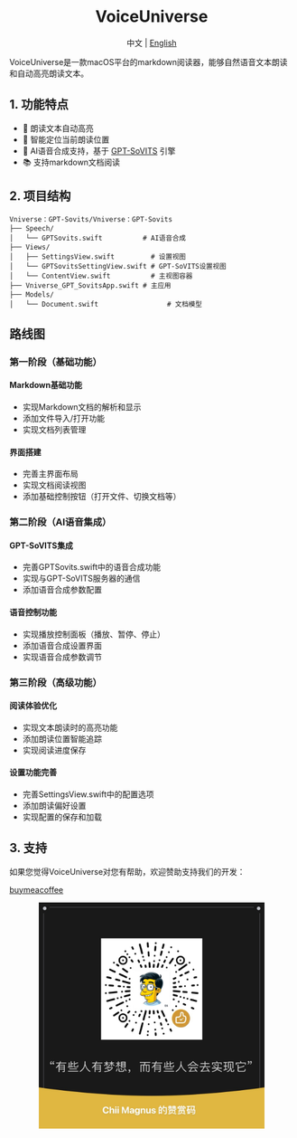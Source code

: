 <h1 align="center">
    VoiceUniverse
</h1>

<div align="center">
    <a>中文</a> | <a href="README.en.md">English</a>
</div>

VoiceUniverse是一款macOS平台的markdown阅读器，能够自然语音文本朗读和自动高亮朗读文本。

## 1. 功能特点
- 🎯 朗读文本自动高亮
- 📍 智能定位当前朗读位置
- 🤖 AI语音合成支持，基于 [GPT-SoVITS](https://github.com/RVC-Boss/GPT-SoVITS) 引擎
- 📚 支持markdown文档阅读

## 2. 项目结构
```
Vniverse：GPT-Sovits/Vniverse：GPT-Sovits
├── Speech/
│   └── GPTSovits.swift          # AI语音合成
├── Views/
│   ├── SettingsView.swift         # 设置视图
│   └── GPTSovitsSettingView.swift # GPT-SoVITS设置视图
│   └── ContentView.swift          # 主视图容器
├── Vniverse_GPT_SovitsApp.swift # 主应用
├── Models/
│   └── Document.swift                 # 文档模型
```

## 路线图

### 第一阶段（基础功能）
#### Markdown基础功能
- 实现Markdown文档的解析和显示
- 添加文件导入/打开功能
- 实现文档列表管理

#### 界面搭建
- 完善主界面布局
- 实现文档阅读视图
- 添加基础控制按钮（打开文件、切换文档等）

### 第二阶段（AI语音集成）
#### GPT-SoVITS集成
- 完善GPTSovits.swift中的语音合成功能
- 实现与GPT-SoVITS服务器的通信
- 添加语音合成参数配置

#### 语音控制功能
- 实现播放控制面板（播放、暂停、停止）
- 添加语音合成设置界面
- 实现语音合成参数调节

### 第三阶段（高级功能）
#### 阅读体验优化
- 实现文本朗读时的高亮功能
- 添加朗读位置智能追踪
- 实现阅读进度保存

#### 设置功能完善
- 完善SettingsView.swift中的配置选项
- 添加朗读偏好设置
- 实现配置的保存和加载

## 3. 支持
如果您觉得VoiceUniverse对您有帮助，欢迎赞助支持我们的开发：

[buymeacoffee](https://github.com/chiimagnus/logseq-AIsearch/blob/master/public/buymeacoffee.jpg)
<div align="center">
  <img src="https://github.com/chiimagnus/logseq-AIsearch/blob/master/public/buymeacoffee.jpg" width="400">
</div>
